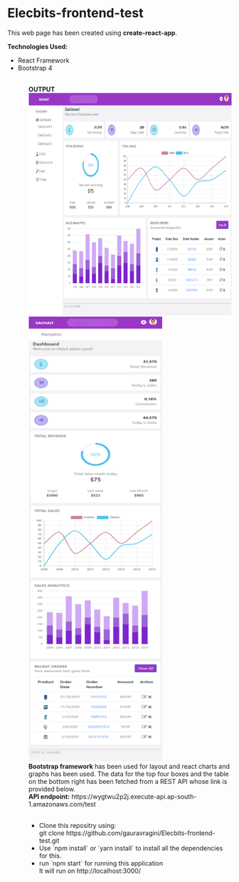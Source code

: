 # Elecbits-frontend-test

This web page has been created using <b>create-react-app</b>.</br>

<b>Technologies Used: </b>
<ul>
   <li>React Framework</li>
   <li>Bootstrap 4 </li>
  <ul>
    <br/>
<b>OUTPUT</b>

<img src="https://github.com/gauravragini/Elecbits-frontend-test/blob/master/public/assets/images/output1.png" height="500px" width="800px">
<img src="https://github.com/gauravragini/Elecbits-frontend-test/blob/master/public/assets/images/output2.png" height="1000px" width="300px">


<div>
<b>Bootstrap framework</b> has been used for layout and react charts and graphs has been used.
The data for the top four boxes and the table on the bottom right has been fetched from a REST
API whose link is provided below.<br/>
<b>API endpoint:</b> https://wygtwu2p2j.execute-api.ap-south-1.amazonaws.com/test
</div>
<br/>



<ul>
<li>Clone this repositry using:<br/>
git clone https://github.com/gauravragini/Elecbits-frontend-test.git</li>
<li>Use `npm install` or `yarn install` to install all the dependencies for this.</li>
<li>run `npm start` for running this application<br/>
It will run on  http://localhost:3000/ </li>
</ul>


